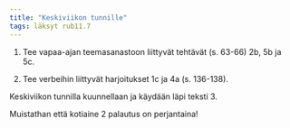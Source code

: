 ```yaml
---
title: "Keskiviikon tunnille"
tags: läksyt rub11.7
---
```


1. Tee vapaa-ajan teemasanastoon liittyvät tehtävät (s. 63-66) 2b, 5b ja 5c.

2. Tee verbeihin liittyvät harjoitukset 1c ja 4a (s. 136-138).

Keskiviikon tunnilla kuunnellaan ja käydään läpi teksti 3.

Muistathan että kotiaine 2 palautus on perjantaina!